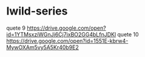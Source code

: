 # Iwild-series
quete 9
https://drive.google.com/open?id=1YTMsxziWGnJi6Cj7ixBO2GG4bLfnJDKl
quete 10
https://drive.google.com/open?id=1551E-kbrw4-MywOXAm5vy5A5Kr40b9E2
